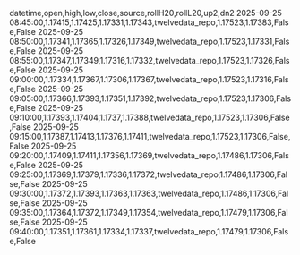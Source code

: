 datetime,open,high,low,close,source,rollH20,rollL20,up2,dn2
2025-09-25 08:45:00,1.17415,1.17425,1.17331,1.17343,twelvedata_repo,1.17523,1.17383,False,False
2025-09-25 08:50:00,1.17341,1.17365,1.17326,1.17349,twelvedata_repo,1.17523,1.17331,False,False
2025-09-25 08:55:00,1.17347,1.17349,1.17316,1.17332,twelvedata_repo,1.17523,1.17326,False,False
2025-09-25 09:00:00,1.17334,1.17367,1.17306,1.17367,twelvedata_repo,1.17523,1.17316,False,False
2025-09-25 09:05:00,1.17366,1.17393,1.17351,1.17392,twelvedata_repo,1.17523,1.17306,False,False
2025-09-25 09:10:00,1.17393,1.17404,1.1737,1.17388,twelvedata_repo,1.17523,1.17306,False,False
2025-09-25 09:15:00,1.17387,1.17413,1.17376,1.17411,twelvedata_repo,1.17523,1.17306,False,False
2025-09-25 09:20:00,1.17409,1.17411,1.17356,1.17369,twelvedata_repo,1.17486,1.17306,False,False
2025-09-25 09:25:00,1.17369,1.17379,1.17336,1.17372,twelvedata_repo,1.17486,1.17306,False,False
2025-09-25 09:30:00,1.17372,1.17393,1.17363,1.17363,twelvedata_repo,1.17486,1.17306,False,False
2025-09-25 09:35:00,1.17364,1.17372,1.17349,1.17354,twelvedata_repo,1.17479,1.17306,False,False
2025-09-25 09:40:00,1.17351,1.17361,1.17334,1.17337,twelvedata_repo,1.17479,1.17306,False,False
